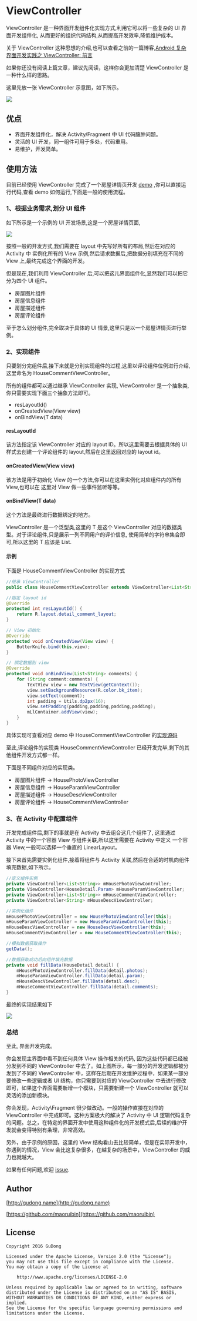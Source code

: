 # ViewController
ViewController 是一种界面开发组件化实现方式,利用它可以将一些复杂的 UI 界面开发组件化,
从而更好的组织代码结构,从而提高开发效率,降低维护成本。


关于 ViewController 这种思想的介绍,也可以查看之前的一篇博客,[Android 复杂界面开发实践之 ViewController: 前言](http://gudong.name/2016/10/13/viewcontroller-foreword.html)

如果你还没有阅读上篇文章，建议先阅读，这样你会更加清楚 ViewController 是一种什么样的思路。

这里先放一张 ViewController 示意图，如下所示。

<img src="http://7xr9gx.com1.z0.glb.clouddn.com/practice-demo.png">

## 优点

* 界面开发组件化，解决 Activity/Fragment 中 UI 代码臃肿问题。
* 灵活的 UI 开发，同一组件可用于多处，代码重用。
* 易维护，开发简单。


## 使用方法 

目前已经使用 ViewController 完成了一个房屋详情页开发 [demo](https://github.com/maoruibin/ViewController) ,你可以直接运行代码,查看 demo 如何运行,下面是一般的使用流程。

### 1、根据业务需求,划分 UI 组件

如下所示是一个示例的 UI 开发场景,这是一个房屋详情页面,

<img src="http://7xr9gx.com1.z0.glb.clouddn.com/practice-demo-product.png">

按照一般的开发方式,我们需要在 layout 中先写好所有的布局,然后在对应的 Activity 中
实例化所有的 View 示例,然后请求数据后,把数据分别填充在不同的 View 上,最终完成这个界面的开发。

但是现在,我们利用 ViewController 后,可以把这儿界面组件化,显然我们可以把它分为四个 UI 组件。

* 房屋图片组件
* 房屋信息组件
* 房屋描述组件
* 房屋评论组件

至于怎么划分组件,完全取决于具体的 UI 情景,这里只是以一个房屋详情页进行举例。

### 2、实现组件

只要划分完组件后,接下来就是分别实现组件的过程,这里以评论组件位例进行介绍,这里命名为 HouseCommentViewController。

所有的组件都可以通过继承 ViewController 实现, ViewController 是一个抽象类,你只需要实现下面三个抽象方法即可。

* resLayoutId()
* onCreatedView(View view)
* onBindView(T data)

#### resLayoutId
该方法指定该 ViewController 对应的 layout ID。所以这里需要去根据具体的 UI 样式去创建一个评论组件的 layout,然后在这里返回对应的 layout id。 

#### onCreatedView(View view)
该方法是用于初始化 View 的一个方法,你可以在这里实例化对应组件内的所有 View,也可以在
这里对 View 做一些事件监听等等。

#### onBindView(T data)
这个方法是最终进行数据绑定的地方。

ViewController 是一个泛型类,这里的 T 是这个 ViewController 对应的数据类型。对于评论组件,只是展示一列不同用户的评价信息,
使用简单的字符串集合即可,所以这里的 T 应该是 List<String>.

#### 示例

下面是 HouseCommentViewController 的实现方式

```java
//继承 ViewController
public class HouseCommentViewController extends ViewController<List<String>> 

//指定 layout id 
@Override
protected int resLayoutId() {
    return R.layout.detail_comment_layout;
}

// View 初始化
@Override
protected void onCreatedView(View view) {
    ButterKnife.bind(this,view);
}

// 绑定数据到 view
@Override
protected void onBindView(List<String> comments) {
    for (String comment:comments) {
        TextView view = new TextView(getContext());
        view.setBackgroundResource(R.color.bk_item);
        view.setText(comment);
        int padding = Utils.dp2px(16);
        view.setPadding(padding,padding,padding,padding);
        mLlContainer.addView(view);
    }
}
```

具体实现可查看对应 demo 中 HouseCommentViewController 的[实现源码](https://github.com/maoruibin/ViewController/blob/master/demo/src/main/java/name/gudong/demo/view/HouseCommentViewController.java)

至此,评论组件的实现类 HouseCommentViewController 已经开发完毕,剩下的其他组件开发方式都一样。

下面是不同组件对应的实现类。
 
 * 房屋图片组件 -> HousePhotoViewController
 * 房屋信息组件 -> HouseParamViewController
 * 房屋描述组件 -> HouseDescViewController
 * 房屋评论组件 -> HouseCommentViewController
 

### 3、在 Activity 中配置组件

开发完成组件后,剩下的事就是在 Activity 中去组合这几个组件了,
这里通过 Activity 中的一个容器 View 与组件关联,所以这里需要在 Activity 中定义
一个容器 View,一般可以选择一个垂直的 LinearLayout。

接下来首先需要实例化组件,接着将组件与 Activity 关联,然后在合适的时机向组件填充数据,如下所示。
 
```java
//定义组件实例
private ViewController<List<String>> mHousePhotoViewController;
private ViewController<HouseDetail.Param> mHouseParamViewController;
private ViewController<List<String>> mHouseCommentViewController;
private ViewController<String> mHouseDescViewController;

//实例化组件
mHousePhotoViewController = new HousePhotoViewController(this);
mHouseParamViewController = new HouseParamViewController(this);
mHouseDescViewController = new HouseDescViewController(this);
mHouseCommentViewController = new HouseCommentViewController(this);

//模拟数据获取操作
getData();

//数据获取成功后向组件填充数据
private void fillData(HouseDetail detail) {
    mHousePhotoViewController.fillData(detail.photos);
    mHouseParamViewController.fillData(detail.param);
    mHouseDescViewController.fillData(detail.desc);
    mHouseCommentViewController.fillData(detail.comments);
}
```

最终的实现结果如下

<img src="http://7xr9gx.com1.z0.glb.clouddn.com/practice-demo.png">

### 总结 

至此, 界面开发完成。

你会发现主界面中看不到任何具体 View 操作相关的代码,
因为这些代码都已经被分发到不同的 ViewController 中去了。如上图所示，每一部分的开发逻辑都被分发到了不同的 ViewController 中，这样在后期在开发维护过程中，如果某一部分要修改一些逻辑或者 UI 结构，你只需要到对应的 ViewController 中去进行修改即可，如果这个界面需要新增一个模块，只需要新建一个 ViewController 就可以灵活的添加新模块。

你会发现，Activity\Fragment 很少做改动。一般的操作直接在对应的 ViewController 中完成即可。这种方案极大的解决了 Activity 中 UI 逻辑代码复杂的问题。总之，在特定的界面开发中使用这种组件化的开发模式后,后续的维护开发就会变得特别有条理，非常高效。

另外，由于示例的原因，这里的 View 结构看山去比较简单，但是在实际开发中，你遇到的情况，View 会比这复杂很多，在越复杂的场景中，ViewController 的威力也就越大。

如果有任何问题,欢迎 [issue](https://github.com/maoruibin/ViewController/issues).


## Author

[http://gudong.name](http://gudong.name)

[https://github.com/maoruibin](https://github.com/maoruibin)


## License

    Copyright 2016 GuDong
    
    Licensed under the Apache License, Version 2.0 (the "License");
    you may not use this file except in compliance with the License.
    You may obtain a copy of the License at
    
        http://www.apache.org/licenses/LICENSE-2.0
    
    Unless required by applicable law or agreed to in writing, software
    distributed under the License is distributed on an "AS IS" BASIS,
    WITHOUT WARRANTIES OR CONDITIONS OF ANY KIND, either express or implied.
    See the License for the specific language governing permissions and
    limitations under the License.
